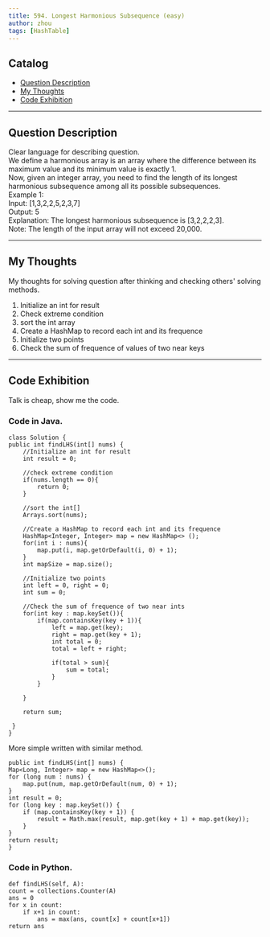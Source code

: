 ```yaml
---
title: 594. Longest Harmonious Subsequence (easy)                 
author: zhou      
tags: [HashTable]          
---
```


       

## Catalog  
+ [Question Description](#partI)
+ [My Thoughts](#partII)
+ [Code Exhibition](#partIII)

----------------------------------

## Question Description
Clear language for describing question.    
We define a harmonious array is an array where the difference between its maximum value and its minimum value is exactly 1.     
Now, given an integer array, you need to find the length of its longest harmonious subsequence among all its possible subsequences.    
Example 1:   
Input: [1,3,2,2,5,2,3,7]   
Output: 5   
Explanation: The longest harmonious subsequence is [3,2,2,2,3].   
Note: The length of the input array will not exceed 20,000.    


----------------------------------

## My Thoughts
My thoughts for solving question after thinking and checking others' solving methods.        
1. Initialize an int for result   
2. Check extreme condition    
3. sort the int array    
4. Create a HashMap to record each int and its frequence    
5. Initialize two points    
6. Check the sum of frequence of values of two near keys     




----------------------------------

## Code Exhibition
Talk is cheap, show me the code.    
### Code in Java.     

    class Solution {
    public int findLHS(int[] nums) {
        //Initialize an int for result   
        int result = 0;
        
        //check extreme condition
        if(nums.length == 0){
            return 0;
        }
        
        //sort the int[]
        Arrays.sort(nums);
        
        //Create a HashMap to record each int and its frequence
        HashMap<Integer, Integer> map = new HashMap<> ();
        for(int i : nums){
            map.put(i, map.getOrDefault(i, 0) + 1);
        }
        int mapSize = map.size();
        
        //Initialize two points
        int left = 0, right = 0;
        int sum = 0;
        
        //Check the sum of frequence of two near ints
        for(int key : map.keySet()){
            if(map.containsKey(key + 1)){
                left = map.get(key);
                right = map.get(key + 1);
                int total = 0;
                total = left + right;
            
                if(total > sum){
                    sum = total;
                }
            }
            
        }
        
        return sum;
        
     }
    }

More simple written with similar method.   

    public int findLHS(int[] nums) {
    Map<Long, Integer> map = new HashMap<>();
    for (long num : nums) {
        map.put(num, map.getOrDefault(num, 0) + 1);
    }
    int result = 0;
    for (long key : map.keySet()) {
        if (map.containsKey(key + 1)) {
            result = Math.max(result, map.get(key + 1) + map.get(key));
        }
    }
    return result;
    }



### Code in Python.   

    def findLHS(self, A):
    count = collections.Counter(A)
    ans = 0
    for x in count:
        if x+1 in count:
            ans = max(ans, count[x] + count[x+1])
    return ans


